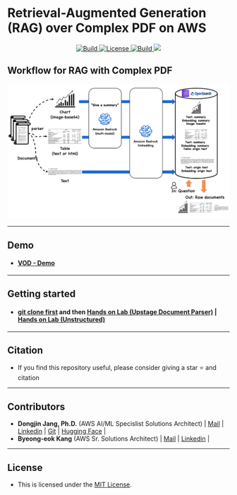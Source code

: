 <h1 align="left"><b>Retrieval-Augmented Generation (RAG) over Complex PDF on AWS</b></h1>
<p align="center">
    <a href="https://github.com/aws-samples">
            <img alt="Build" src="https://img.shields.io/badge/Contribution-Welcome-blue">
    </a>
    <a href="https://github.com/aws-samples/aws-ai-ml-workshop-kr/blob/master/LICENSE">
        <img alt="License" src="https://img.shields.io/badge/LICENSE-MIT-green">
    </a>
    <a href="https://github.com/aws-samples/aws-ai-ml-workshop-kr/tree/master/genai/aws-gen-ai-kr/20_applications/02_qa_chatbot">
        <img alt="Build" src="https://img.shields.io/badge/AdvancedRAG-1.0-red">
    <a href="https://hits.seeyoufarm.com"><img src="https://hits.seeyoufarm.com/api/count/incr/badge.svg?url=https%3A%2F%2Fgithub.com%2Faws-samples%2Faws-ai-ml-workshop-kr%2Ftree%2Fmaster%2Fgenai%2Faws-gen-ai-kr%2F20_applications%2F02_qa_chatbot%2F10_hands_on_lab%2F02_rag_over_complex_pdf&count_bg=%2379C83D&title_bg=%23555555&icon=&icon_color=%23E7E7E7&title=hits&edge_flat=false"/>
    </a>
</p>

## <div id="Main">**Workflow for RAG with Complex PDF**</div>
<img src="../../../../imgs/advanced-rag/complex-pdf/complex-pdf-workflow.png"  width="800">

- - -
## <div id="Demo">**Demo**</div>
- #### <span style="#FF69B4;"> [VOD - Demo](https://www.youtube.com/watch?v=8YpfTuEbqJk)</span>

- - -

## <div id="Started">**Getting started**</div>
- #### <span style="#FF69B4;"> [git clone first](https://github.com/aws-samples/aws-ai-ml-workshop-kr.git) and then [Hands on Lab (Upstage Document Parser)](./02_rag_over_complex_doc_upstage_doc_parser.ipynb) | [Hands on Lab (Unstructured)](./01_rag_over_complex_doc.ipynb)</span>

- - -

## <div id="Citation">**Citation**</div>
- <span style="#FF69B4;"> If you find this repository useful, please consider giving a star ⭐ and citation</span>
- - -

## <div id="Contributors">**Contributors**</div>
- <span style="#FF69B4;"> **Dongjin Jang, Ph.D.** (AWS AI/ML Specislist Solutions Architect) | [Mail](mailto:dongjinj@amazon.com) | [Linkedin](https://www.linkedin.com/in/dongjin-jang-kr/) | [Git](https://github.com/dongjin-ml) | [Hugging Face](https://huggingface.co/Dongjin-kr) |</span>
- <span style="#FF69B4;"> **Byeong-eok Kang** (AWS Sr. Solutions Architect) | [Mail](mailto:eokkang@amazon.com) | [Linkedin](https://www.linkedin.com/in/byeong-eok-kang-15330221/) |</span>
- - -

## <div id="License">**License**</div>
- <span style="#FF69B4;"> This is licensed under the [MIT License](https://github.com/aws-samples/aws-ai-ml-workshop-kr/blob/master/LICENSE). </span>
